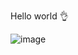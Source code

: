 Hello world 👌


![image](https://user-images.githubusercontent.com/1243127/222856862-2355b22b-98ef-4442-a904-d1a7703b9d5b.png)
  

